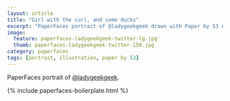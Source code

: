 ```yaml
---
layout: article
title: "Girl with the curl, and some ducks"
excerpt: "PaperFaces portrait of @ladygeekgeek drawn with Paper by 53 on an iPad."
image: 
  feature: paperfaces-ladygeekgeek-twitter-lg.jpg
  thumb: paperfaces-ladygeekgeek-twitter-150.jpg
category: paperfaces
tags: [portrait, illustration, paper by 53]
---
```


PaperFaces portrait of [@ladygeekgeek](http://twitter.com/ladygeekgeek).

{% include paperfaces-boilerplate.html %}